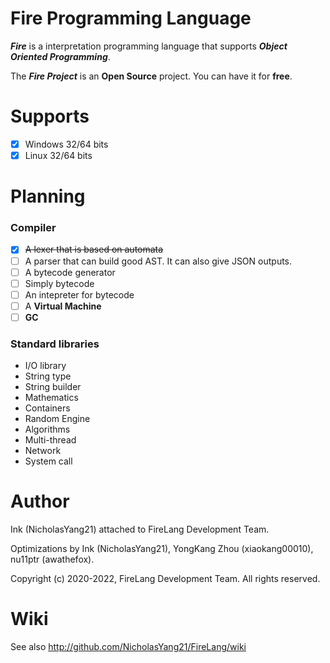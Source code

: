# Fire Programming Language

_**Fire**_ is a interpretation programming language that supports _**Object Oriented Programming**_.

The _**Fire Project**_ is an **Open Source** project. You can have it for **free**.

# Supports

- [x] Windows 32/64 bits
- [x] Linux 32/64 bits

# Planning

### Compiler

- [x] ~~A lexer that is based on automata~~
- [ ] A parser that can build good AST. It can also give JSON outputs.
- [ ] A bytecode generator
- [ ] Simply bytecode
- [ ] An intepreter for bytecode
- [ ] A **Virtual Machine**
- [ ] **GC**

### Standard libraries

- I/O library
- String type
- String builder
- Mathematics
- Containers
- Random Engine
- Algorithms
- Multi-thread
- Network
- System call

# Author

Ink (NicholasYang21) attached to FireLang Development Team.

Optimizations by Ink (NicholasYang21), YongKang Zhou (xiaokang00010), nu11ptr (awathefox). 

Copyright (c) 2020-2022, FireLang Development Team. All rights reserved.

# Wiki

See also http://github.com/NicholasYang21/FireLang/wiki
